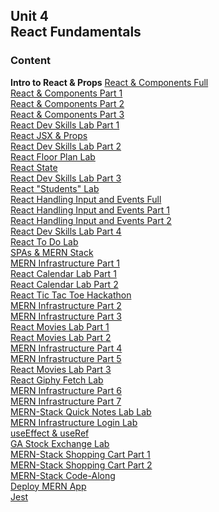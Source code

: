 ## Unit 4 <br> React Fundamentals

### Content
**Intro to React & Props**
[React & Components Full](./1-react/1.1-intro-react-and-components-full.md)<br>
[React & Components Part 1](./1-react/1.1-intro-react-and-components-1.md)<br>
[React & Components Part 2](./1-react/1.1-intro-react-and-components-2.md)<br>
[React & Components Part 3](./1-react/1.1-intro-react-and-components-3.md)<br>
[React Dev Skills Lab Part 1](./1-react/1.1.1-react-devskills-lab-part-1.md)<br>
[React JSX & Props](./1-react/1.2-react-jsx-and-props.md)<br>
[React Dev Skills Lab Part 2](./1-react/1.2.1-react-devskills-lab-part-2.md)<br>
[React Floor Plan Lab](./1-react/1.2.2-optional-react-floor-plan-lab.md)<br>
[React State](./1-react/1.3-react-state.md)<br>
[React Dev Skills Lab Part 3](./1-react/1.3.1-react-devskills-lab-part-3.md)<br>
[React "Students" Lab](./1-react/1.3.2-react-students-lab.md)<br> 
[React Handling Input and Events Full](./1-react/1.4-react-handling-input-and-events-full.md)<br>
[React Handling Input and Events Part 1](./1-react/1.4-react-handling-input-and-events-1.md)<br>
[React Handling Input and Events Part 2](./1-react/1.4-react-handling-input-and-events-2.md)<br>
[React Dev Skills Lab Part 4](./1-react/1.4.1-react-devskills-lab-part-4.md)<br>
[React To Do Lab](./1-react/1.4.2-react-to-do-lab.md)<br>
[SPAs & MERN Stack](./2-mern-infrastructure/2.1-intro-spas-and-mern-stack/README.md)<br>
[MERN Infrastructure Part 1](./2-mern-infrastructure/2.2-mern-infrastructure-part-1/README.md)<br>
[React Calendar Lab Part 1](./1-react/1.5.1-optional-react-calendar-lab-part-1.md)<br>
[React Calendar Lab Part 2](./1-react/1.5.2-optional-react-calendar-lab-part-2.md)<br>
[React Tic Tac Toe Hackathon](./2-mern-infrastructure/2.2.1-react-ttt-hackathon.md)<br>
[MERN Infrastructure Part 2](./2-mern-infrastructure/2.3-mern-infrastructure-part-2/README.md)<br>
[MERN Infrastructure Part 3](./2-mern-infrastructure/2.4-mern-infrastructure-part-3/)<br>
[React Movies Lab Part 1](./2-mern-infrastructure/2.3.1-react-movies-lab-part-1.md)<br>
[React Movies Lab Part 2](./2-mern-infrastructure/2.4.1-react-movies-lab-part-2.md)<br>
[MERN Infrastructure Part 4](./2-mern-infrastructure/2.5-mern-infrastructure-part-4/)<br>
[MERN Infrastructure Part 5](./2-mern-infrastructure/2.6-mern-infrastructure-part-5/)<br>
[React Movies Lab Part 3](./2-mern-infrastructure/2.6.1-react-movies-lab-part-3.md)<br>
[React Giphy Fetch Lab](./2-mern-infrastructure/2.6.2-optional-react-giphy-fetch-lab.md)<br>
[MERN Infrastructure Part 6](./2-mern-infrastructure/2.7-mern-infrastructure-part-6/)<br>
[MERN Infrastructure Part 7](./2-mern-infrastructure/2.8-mern-infrastructure-part-7/)<br>
[MERN-Stack Quick Notes Lab Lab](./2-mern-infrastructure/2.8.1-mern-quick-notes-lab.md)<br>
[MERN Infrastructure Login Lab](./2-mern-infrastructure/2.7.1-mern-infrastructure-login-lab.md)<br>
[useEffect & useRef](./3-mern-shopping-cart/3.1-react-effect-and-ref-hooks/)<br>
[GA Stock Exchange Lab](./3-mern-shopping-cart/3.1.1-ga-stock-market-lab/)<br>
[MERN-Stack Shopping Cart Part 1](./3-mern-shopping-cart/3.2.1-mern-shopping-cart-part-1/)<br>
[MERN-Stack Shopping Cart Part 2](./3-mern-shopping-cart/3.2.2-mern-shopping-cart-part-2/)<br>
[MERN-Stack Code-Along](./3-mern-shopping-cart/3.3-mern-stack-class-codealong/)<br> 
[Deploy MERN App](./4-realtime-socket-io/4.3-deploy-mern-stack.md)<br> 
[Jest](./5-react-testing-jest-enzyme/README.md)<br>
